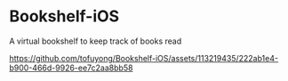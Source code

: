 # Bookshelf-iOS
A virtual bookshelf to keep track of books read

https://github.com/tofuyong/Bookshelf-iOS/assets/113219435/222ab1e4-b900-466d-9926-ee7c2aa8bb58



